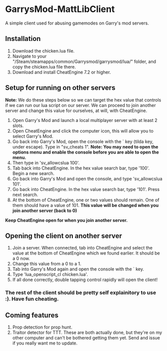 # GarrysMod-MattLibClient
A simple client used for abusing gamemodes on Garry's mod servers.

## Installation
1. Download the chicken.lua file.
2. Navigate to your "/Steam/steamapps/common/Garrysmod/garrysmod/lua/" folder, and copy the chicken.lua file there.
3. Download and install CheatEngine 7.2 or higher.

## Setup for running on other servers
**Note:** We do these steps below so we can target the hex value that controls if we can run our lua script on our server. We can proceed to join another server and change this value for ourselves, at will, with CheatEngine.

1. Open Garry's Mod and launch a local multiplayer server with at least 2 slots. 
2. Open CheatEngine and click the computer icon, this will allow you to select Garry's Mod.
3. Go back into Garry's Mod, open the console with the ` key (tilda key, under escape). Type in "sv_cheats 1". **Note: You may need to open the options menu and enable the console before you are able to open the menu.**
4. Then type in 'sv_allowcslua 100'.
5. Tab back into CheatEngine. In the hex value search bar, type '100'. Begin a new search.
6. Go back into Garry's Mod and open the console, and type 'sv_allowcslua 101'.
7. Go back into CheatEngine. In the hex value search bar, type '101'. Press next search.
8. At the bottom of CheatEngine, one or two values should remain. One of them should have a value of 101. **This value will be changed when you join another server (back to 0)**

**Keep CheatEngine open for when you join another server.**

## Opening the client on another server

1. Join a server. When connected, tab into CheatEngine and select the value at the bottom of CheatEngine which we found earlier. It should be a 0 now.
2. Change this value from a 0 to a 1.
3. Tab into Garry's Mod again and open the console with the ` key.
4. Type 'lua_openscript_cl chicken.lua'. 
5. If all done correctly, double tapping control rapidly will open the client!

### The rest of the client should be pretty self explainitory to use :). Have fun cheating.

## Coming features
1. Prop detection for prop hunt.
2. Traitor detector for TTT.
These are both actually done, but they're on my other computer and can't be bothered getting them yet. Send and issue if you really want me to update.
